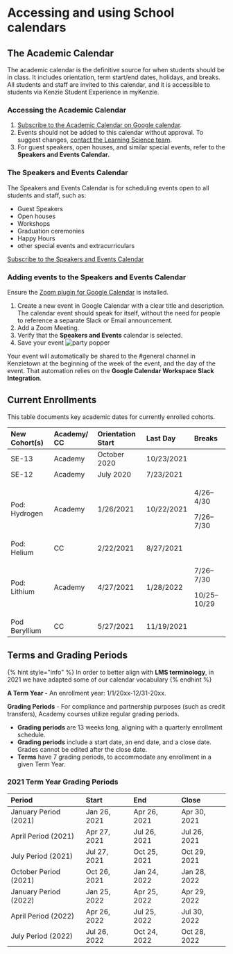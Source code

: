 # Accessing and using School calendars

## The Academic Calendar

The academic calendar is the definitive source for when students should be in class. It includes orientation, term start/end dates, holidays, and breaks. All students and staff are invited to this calendar, and it is accessible to students via Kenzie Student Experience in myKenzie.

### Accessing the Academic Calendar

1. [S](https://calendar.google.com/calendar?cid=a2VuemllLmFjYWRlbXlfMmY2MHVvMDlvbWUyZzY4MmwzY21xdHU5YW9AZ3JvdXAuY2FsZW5kYXIuZ29vZ2xlLmNvbQ)[ubscribe to the Academic Calendar on Google calendar](https://calendar.google.com/calendar?cid=a2VuemllLmFjYWRlbXlfMmY2MHVvMDlvbWUyZzY4MmwzY21xdHU5YW9AZ3JvdXAuY2FsZW5kYXIuZ29vZ2xlLmNvbQ).
2. Events should not be added to this calendar without approval. To suggest changes, [contact the Learning Science team](https://form.asana.com/?hash=a57e5c0f5b138429c49d4f6026b6c4628774bc6b611e5844f418427c98632de1&id=1171668811656140).
3. For guest speakers, open houses, and similar special events, refer to the **Speakers and Events Calendar.**

### **The Speakers and Events Calendar**

The Speakers and Events Calendar is for scheduling events open to all students and staff, such as:

* Guest Speakers
* Open houses
* Workshops
* Graduation ceremonies
* Happy Hours
* other special events and extracurriculars

 [Subscribe to the Speakers and Events Calendar](https://calendar.google.com/calendar?cid=a2VuemllLmFjYWRlbXlfNGxic21jcWZ1ODdvZjRkdW5wcjY0cGN1YW9AZ3JvdXAuY2FsZW5kYXIuZ29vZ2xlLmNvbQ) 

### Adding events to the Speakers and Events Calendar

Ensure the [Zoom plugin for Google Calendar](https://gsuite.google.com/marketplace/app/zoom_for_gsuite/364750910244) is installed.

1. Create a new event in Google Calendar with a clear title and description. The calendar event should speak for itself, without the need for people to reference a separate Slack or Email announcement.
2. Add a Zoom Meeting.
3. Verify that the **Speakers and Events** calendar is selected.
4. Save your event ![party popper](https://paper.dropboxstatic.com/static/img/ace/emoji/1f389.png?version=6.0.0) 

  
Your event will automatically be shared to the \#general channel in Kenzietown at the beginning of the week of the event, and the day of the event. That automation relies on the **Google Calendar Workspace Slack Integration**.  


## Current Enrollments 

This table documents key academic dates for currently enrolled cohorts.

<table>
  <thead>
    <tr>
      <th style="text-align:left"><b>New Cohort(s)</b>
      </th>
      <th style="text-align:left">Academy/ CC</th>
      <th style="text-align:left"><b>Orientation</b>  <b>Start</b>
      </th>
      <th style="text-align:left">Last Day</th>
      <th style="text-align:left"><b>Breaks</b>
      </th>
    </tr>
  </thead>
  <tbody>
    <tr>
      <td style="text-align:left">SE-13</td>
      <td style="text-align:left">Academy</td>
      <td style="text-align:left">October 2020</td>
      <td style="text-align:left">10/23/2021</td>
      <td style="text-align:left"></td>
    </tr>
    <tr>
      <td style="text-align:left">SE-12</td>
      <td style="text-align:left">Academy</td>
      <td style="text-align:left">July 2020</td>
      <td style="text-align:left">7/23/2021</td>
      <td style="text-align:left"></td>
    </tr>
    <tr>
      <td style="text-align:left">Pod: Hydrogen</td>
      <td style="text-align:left">Academy</td>
      <td style="text-align:left">1/26/2021</td>
      <td style="text-align:left">10/22/2021</td>
      <td style="text-align:left">
        <p>4/26&#x2013;4/30</p>
        <p>7/26&#x2013;7/30</p>
      </td>
    </tr>
    <tr>
      <td style="text-align:left">Pod: Helium</td>
      <td style="text-align:left">CC</td>
      <td style="text-align:left">2/22/2021</td>
      <td style="text-align:left">8/27/2021</td>
      <td style="text-align:left"></td>
    </tr>
    <tr>
      <td style="text-align:left">Pod: Lithium</td>
      <td style="text-align:left">Academy</td>
      <td style="text-align:left">4/27/2021</td>
      <td style="text-align:left">1/28/2022</td>
      <td style="text-align:left">
        <p>7/26&#x2013;7/30</p>
        <p>10/25&#x2013;10/29</p>
      </td>
    </tr>
    <tr>
      <td style="text-align:left">Pod Beryllium</td>
      <td style="text-align:left">CC</td>
      <td style="text-align:left">5/27/2021</td>
      <td style="text-align:left">11/19/2021</td>
      <td style="text-align:left"></td>
    </tr>
  </tbody>
</table>

## **Terms and Grading Periods**

{% hint style="info" %}
In order to better align with **LMS terminology**, in 2021 we have adapted some of our calendar vocabulary
{% endhint %}

**A Term Year -** An enrollment year: 1/1/20xx-12/31-20xx. 

**Grading Periods** - For compliance and partnership purposes \(such as credit transfers\), Academy courses utilize regular grading periods. 

* **Grading periods** are 13 weeks long, aligning with a quarterly enrollment schedule.
* **Grading periods** include a start date, an end date, and a close date. Grades cannot be edited after the close date.
* **Terms** have 7 grading periods, to accommodate any enrollment in a given Term Year.

### 2021 Term Year Grading Periods

| Period | Start | End | Close |
| :--- | :--- | :--- | :--- |
| January Period \(2021\) | Jan 26, 2021 | Apr 26, 2021 | Apr 30, 2021 |
| April Period \(2021\) | Apr 27, 2021 | Jul 26, 2021 | Jul 26, 2021 |
| July Period \(2021\) | Jul 27, 2021 | Oct 25, 2021 | Oct 29, 2021 |
| October Period \(2021\) | Oct 26, 2021 | Jan 24, 2022 | Jan 28, 2022 |
| January Period \(2022\) | Jan 25, 2022 | Apr 25, 2022 | Apr 29, 2022 |
| April Period \(2022\) | Apr 26, 2022 | Jul 25, 2022 | Jul 30, 2022 |
| July Period \(2022\) | Jul 26, 2022 | Oct 24, 2022 | Oct 28, 2022 |



